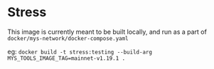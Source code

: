 # Stress

This image is currently meant to be built locally, and run as a part of `docker/mys-network/docker-compose.yaml`

eg:
`docker build -t stress:testing --build-arg MYS_TOOLS_IMAGE_TAG=mainnet-v1.19.1 .`
